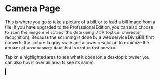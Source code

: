 ﻿# Camera Page

This is where you go to take a picture of a bill, or to load a bill image from a file. If you have upgraded to the Professional Edition, you can also choose to scan the image and extract the data using OCR (optical character recognition). Because the scanning is done by a web service DivisiBill first converts the picture to gray scale and a lower resolution to minimize the amount of unnecessary data that is sent to that service.

Tap on a highlighted area to see what it does (on a desktop browser you can also hover over an area to see its name).

<object type=image/svg+xml data="camerapage.svg" height=400 style="width:90%; border-radius:10px" border="2px"/>